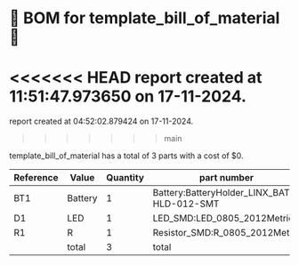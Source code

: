 # 📄 BOM for template_bill_of_material 📄

<<<<<<< HEAD
report created at 11:51:47.973650 on 17-11-2024.
=======
report created at 04:52:02.879424 on 17-11-2024.
>>>>>>> main

template_bill_of_material has a total of 3 parts with a cost of $0.

| Reference | Value | Quantity | part number | cost |
| --------- | ----- | -------- | ----------- | ---- |
| BT1 | Battery | 1 | Battery:BatteryHolder_LINX_BAT-HLD-012-SMT | $0 |
| D1 | LED | 1 | LED_SMD:LED_0805_2012Metric | $0 |
| R1 | R | 1 | Resistor_SMD:R_0805_2012Metric | $0 |
|  | total | 3 | total | $0 |
